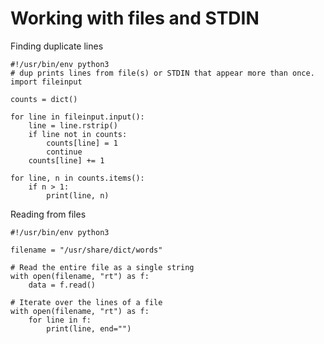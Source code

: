 # Working with files and STDIN

Finding duplicate lines

    #!/usr/bin/env python3
    # dup prints lines from file(s) or STDIN that appear more than once.
    import fileinput

    counts = dict()

    for line in fileinput.input():
        line = line.rstrip()
        if line not in counts:
            counts[line] = 1
            continue
        counts[line] += 1

    for line, n in counts.items():
        if n > 1:
            print(line, n)

Reading from files

    #!/usr/bin/env python3

    filename = "/usr/share/dict/words"

    # Read the entire file as a single string
    with open(filename, "rt") as f:
        data = f.read()

    # Iterate over the lines of a file
    with open(filename, "rt") as f:
        for line in f:
            print(line, end="")
